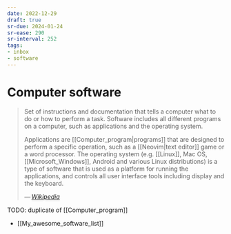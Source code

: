 ```yaml
---
date: 2022-12-29
draft: true
sr-due: 2024-01-24
sr-ease: 290
sr-interval: 252
tags:
- inbox
- software
---
```


# Computer software

> Set of instructions and documentation that tells a computer what to do or how
> to perform a task. Software includes all different programs on a computer,
> such as applications and the operating system.
>
> Applications are [[Computer_program|programs]] that are designed to perform a
> specific operation, such as a [[Neovim|text editor]] game or a
> word processor. The operating system (e.g. [[Linux]],
> Mac OS, [[Microsoft_Windows]], Android and various Linux distributions) is a
> type of software that is used as a platform for running the applications, and
> controls all user interface tools including display and the keyboard.
>
> — <cite>[Wikipedia](https://en.wikipedia.org/wiki/Computer_program)</cite>


TODO: duplicate of [[Computer_program]]

- [[My_awesome_software_list]]
